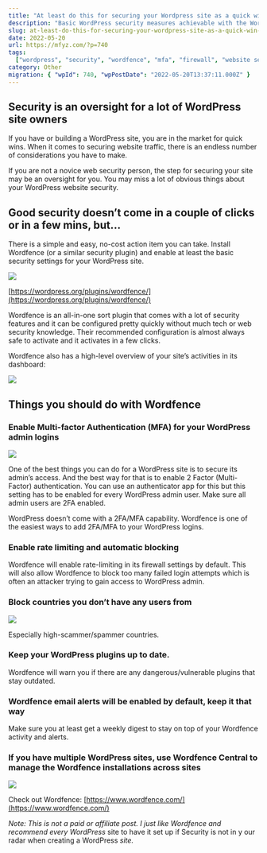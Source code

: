 ```yaml
---
title: "At least do this for securing your Wordpress site as a quick win, use Wordfence"
description: "Basic WordPress security measures achievable with the Wordfence plugin are outlined, emphasizing quick wins such as enabling Multi-Factor Authentication, rate limiting, and country blocking to enhance site protection."
slug: at-least-do-this-for-securing-your-wordpress-site-as-a-quick-win-use-wordfence
date: 2022-05-20
url: https://mfyz.com/?p=740
tags:
  ["wordpress", "security", "wordfence", "mfa", "firewall", "website security"]
category: Other
migration: { "wpId": 740, "wpPostDate": "2022-05-20T13:37:11.000Z" }
---
```


## Security is an oversight for a lot of WordPress site owners

If you have or building a WordPress site, you are in the market for quick wins. When it comes to securing website traffic, there is an endless number of considerations you have to make.

If you are not a novice web security person, the step for securing your site may be an oversight for you. You may miss a lot of obvious things about your WordPress website security.

## Good security doesn’t come in a couple of clicks or in a few mins, but...

There is a simple and easy, no-cost action item you can take. Install Wordfence (or a similar security plugin) and enable at least the basic security settings for your WordPress site.

![](/images/archive/en/2022/05/Screenshot-2022-04-25-08.40.00-1600x512.jpg)

[https://wordpress.org/plugins/wordfence/](https://wordpress.org/plugins/wordfence/)

Wordfence is an all-in-one sort plugin that comes with a lot of security features and it can be configured pretty quickly without much tech or web security knowledge. Their recommended configuration is almost always safe to activate and it activates in a few clicks.

Wordfence also has a high-level overview of your site’s activities in its dashboard:

![](/images/archive/en/2022/05/wordfence-dashboard.png)

## Things you should do with Wordfence

### Enable Multi-factor Authentication (MFA) for your WordPress admin logins

![](/images/archive/en/2022/05/Screen-Shot-2020-08-29-at-8.08.03-PM-2048x1232-1-1600x963.jpg)

One of the best things you can do for a WordPress site is to secure its admin’s access. And the best way for that is to enable 2 Factor (Multi-Factor) authentication. You can use an authenticator app for this but this setting has to be enabled for every WordPress admin user. Make sure all admin users are 2FA enabled.

WordPress doesn’t come with a 2FA/MFA capability. Wordfence is one of the easiest ways to add 2FA/MFA to your WordPress logins.

### Enable rate limiting and automatic blocking

Wordfence will enable rate-limiting in its firewall settings by default. This will also allow Wordfence to block too many failed login attempts which is often an attacker trying to gain access to WordPress admin.

### Block countries you don’t have any users from

![](/images/archive/en/2022/05/WF-block-country.png)

Especially high-scammer/spammer countries.

### Keep your WordPress plugins up to date.

Wordfence will warn you if there are any dangerous/vulnerable plugins that stay outdated.

### Wordfence email alerts will be enabled by default, keep it that way

Make sure you at least get a weekly digest to stay on top of your Wordfence activity and alerts.

### If you have multiple WordPress sites, use Wordfence Central to manage the Wordfence installations across sites

![](/images/archive/en/2022/05/central-ui.jpg)

Check out Wordfence: [](https://www.wordfence.com/)[https://www.wordfence.com/](https://www.wordfence.com/)

_Note: This is not a paid or affiliate post. I just like Wordfence and recommend every WordPress_ site to have it set up if Security is not in y our radar when creating a WordPress _site._
